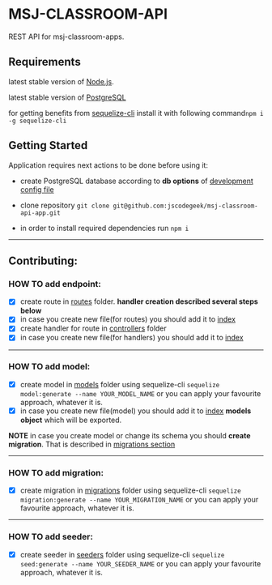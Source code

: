 # MSJ-CLASSROOM-API

REST API for msj-classroom-apps.

## Requirements

latest stable version of [Node.js](https://nodejs.org/).

latest stable version of [PostgreSQL](https://www.postgresql.org/)

for getting benefits from [sequelize-cli](https://github.com/sequelize/cli) install it with following command`npm i -g sequelize-cli`

## Getting Started

Application requires next actions to be done before using it:

- create PostgreSQL database according to **db options** of [development config file](https://github.com/jscodegeek/msj-classroom-api-app/blob/master/config/development.js) 

- clone repository `git clone git@github.com:jscodegeek/msj-classroom-api-app.git`

- in order to install required dependencies run `npm i`

***

## Contributing:

### HOW TO add endpoint:

  - [x] create route in [routes](https://github.com/jscodegeek/msj-classroom-api-app/blob/master/routes) folder. **handler creation described several steps below**
  - [x] in case you create new file(for routes) you should add it to [index](https://github.com/jscodegeek/msj-classroom-api-app/blob/master/routes/index.js)
  - [x] create handler for route in [controllers](https://github.com/jscodegeek/msj-classroom-api-app/blob/master/controllers) folder
  - [x] in case you create new file(for handlers) you should add it to [index](https://github.com/jscodegeek/msj-classroom-api-app/blob/master/controllers/index.js)

***

### HOW TO add model:

  - [x] create model in [models](https://github.com/jscodegeek/msj-classroom-api-app/blob/master/models) folder using sequelize-cli `sequelize model:generate --name YOUR_MODEL_NAME` or you can apply your favourite approach, whatever it is.
  - [x] in case you create new file(model) you should add it to [index](https://github.com/jscodegeek/msj-classroom-api-app/blob/master/models/index.js) **models object** which will be exported.

**NOTE** in case you create model or change its schema you should **create migration**. That is described in [migrations section](https://github.com/jscodegeek/msj-classroom-api-app/blob/master/readme#how-to-add-migration)

***

### HOW TO add migration:

- [x] create migration in [migrations](https://github.com/jscodegeek/msj-classroom-api-app/blob/master/migrations) folder using sequelize-cli `sequelize migration:generate --name YOUR_MIGRATION_NAME` or you can apply your favourite approach, whatever it is.

***

### HOW TO add seeder:

- [x] create seeder in [seeders](https://github.com/jscodegeek/msj-classroom-api-app/blob/master/seeders) folder using sequelize-cli `sequelize seed:generate --name YOUR_SEEDER_NAME` or you can apply your favourite approach, whatever it is.
